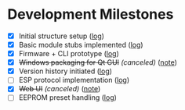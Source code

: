 # Development Milestones

- [x] Initial structure setup ([log](docs/progress/2025-06-18_05-29-50_root_structure_sync.md))
- [x] Basic module stubs implemented ([log](docs/progress/2025-06-18_16-55_root_agent_remediation.md))
- [x] Firmware + CLI prototype ([log](docs/progress/2025-06-18_09-10-00_functional_stage.md))
- [x] ~~Windows packaging for Qt GUI~~ *(canceled)* ([note](docs/progress/2025-06-18_08-24_structure_sync.md))
- [x] Version history initiated ([log](docs/progress/2025-06-18_16-55_root_agent_remediation.md))
- [ ] ESP protocol implementation ([log](docs/progress/2025-06-18_09-10-00_functional_stage.md))
- [x] ~~Web UI~~ *(canceled)* ([note](docs/progress/2025-06-18_10-33_placeholder_audit.md))
- [ ] EEPROM preset handling ([log](docs/progress/2025-06-18_07-42-12_firmware_agent_presets.md))
